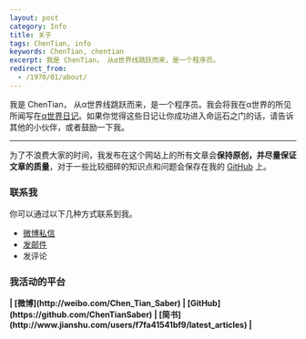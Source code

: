 ```yaml
---
layout: post
category: Info
title: 关于
tags: ChenTian, info
keywords: ChenTian, chentian
excerpt: 我是 ChenTian， 从α世界线跳跃而来，是一个程序员。
redirect_from:
  - /1970/01/about/
---
```


我是 ChenTian， 从α世界线跳跃而来，是一个程序员。我会将我在α世界的所见所闻写在[α世界日记](https://chentiansaber.github.io/#blog)。如果你觉得这些日记让你成功进入命运石之门的话，请告诉其他的小伙伴，或者鼓励一下我。

******

为了不浪费大家的时间，我发布在这个网站上的所有文章会**保持原创，并尽量保证文章的质量**，对于一些比较细碎的知识点和问题会保存在我的 [GitHub](https://github.com/ChenTianSaber) 上。

### 联系我

你可以通过以下几种方式联系到我。

* [微博私信](http://weibo.com/Chen_Tian_Saber)
* [发邮件](mailto:chentiansaber@qq.com)
* 发评论

### 我活动的平台

<strong>
| [微博](http://weibo.com/Chen_Tian_Saber)
| [GitHub](https://github.com/ChenTianSaber)
| [简书](http://www.jianshu.com/users/f7fa41541bf9/latest_articles)
| 
</strong>

